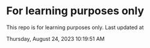 # For learning purposes only
This repo is for learning purposes only.
Last updated at

Thursday, August 24, 2023 10:19:51 AM

